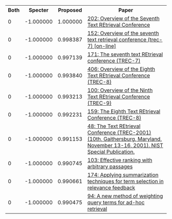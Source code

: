 <html><table><tr>
<th>Both</th>
<th>Specter</th>
<th>Proposed</th>
<th>Paper</th>
</tr>
<tr>
<td>0</td>
<td>-1.000000</td>
<td>1.000000</td>
<td><a href="https://www.semanticscholar.org/paper/a07c4d5acf87e012a1a40c82d48d056b43b4aabc">202: Overview of the Seventh Text REtrieval Conference</a></td>
</tr>
<tr>
<td>0</td>
<td>-1.000000</td>
<td>0.998387</td>
<td><a href="https://www.semanticscholar.org/paper/3b76039ca74ba46ebb1b3ad8b71243a898121a31">152: Overview of the seventh text retrieval conference (trec-7) [on-line]</a></td>
</tr>
<tr>
<td>0</td>
<td>-1.000000</td>
<td>0.997139</td>
<td><a href="https://www.semanticscholar.org/paper/b69cf89454556c93efa37276e2cd1e4d8e72b6ba">171: The seventh text REtrieval conference (TREC-7)</a></td>
</tr>
<tr>
<td>0</td>
<td>-1.000000</td>
<td>0.993840</td>
<td><a href="https://www.semanticscholar.org/paper/3d9340b8cee37a2be8034a4b2e8aaf02b3644ff6">406: Overview of the Eighth Text REtrieval Conference (TREC-8)</a></td>
</tr>
<tr>
<td>0</td>
<td>-1.000000</td>
<td>0.993213</td>
<td><a href="https://www.semanticscholar.org/paper/fdb1bdcb060bb1b663e6ba31f4916a4b2e0b3edf">100: Overview of the Ninth Text REtrieval Conference (TREC-9)</a></td>
</tr>
<tr>
<td>0</td>
<td>-1.000000</td>
<td>0.992231</td>
<td><a href="https://www.semanticscholar.org/paper/0f9c4c7028e2ed449ee1f92dbedd158477629324">159: The Eighth Text REtrieval Conference (TREC-8)</a></td>
</tr>
<tr>
<td>0</td>
<td>-1.000000</td>
<td>0.991153</td>
<td><a href="https://www.semanticscholar.org/paper/87e5f66018b568dc4376bb35a850eef5a344e05d">48: The Text REtrieval Conference (TREC-2001) (10th, Gaithersburg, Maryland, November 13-16, 2001). NIST Special Publication.</a></td>
</tr>
<tr>
<td>0</td>
<td>-1.000000</td>
<td>0.990745</td>
<td><a href="https://www.semanticscholar.org/paper/5fb5ea660654ce33cc1232b2586bb37588cb003e">103: Effective ranking with arbitrary passages</a></td>
</tr>
<tr>
<td>0</td>
<td>-1.000000</td>
<td>0.990661</td>
<td><a href="https://www.semanticscholar.org/paper/037faf10b83e6f882d8005828098b2d6dc963d69">174: Applying summarization techniques for term selection in relevance feedback</a></td>
</tr>
<tr>
<td>0</td>
<td>-1.000000</td>
<td>0.990475</td>
<td><a href="https://www.semanticscholar.org/paper/15f0a1ff99250a6823849afe575483ebb11add5f">94: A new method of weighting query terms for ad-hoc retrieval</a></td>
</tr>
</table></html>
